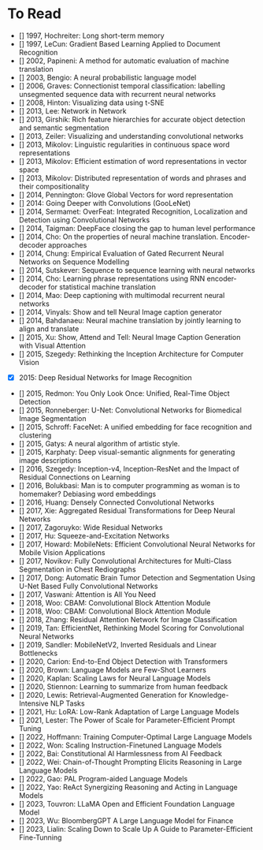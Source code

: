 # To Read

* [] 1997, Hochreiter: Long short-term memory
* [] 1997, LeCun: Gradient Based Learning Applied to Document Recognition
* [] 2002, Papineni: A method for automatic evaluation of machine translation
* [] 2003, Bengio: A neural probabilistic language model
* [] 2006, Graves: Connectionist temporal classification: labelling unsegmented sequence data with recurrent neural networks
* [] 2008, Hinton: Visualizing data using t-SNE
* [] 2013, Lee: Network in Network
* [] 2013, Girshik: Rich feature hierarchies for accurate object detection and semantic segmentation
* [] 2013, Zeiler: Visualizing and understanding convolutional networks
* [] 2013, Mikolov: Linguistic regularities in continuous space word representations
* [] 2013, Mikolov: Efficient estimation of word representations in vector space
* [] 2013, Mikolov: Distributed representation of words and phrases and their compositionality
* [] 2014, Pennington: Glove Global Vectors for word representation
* [] 2014: Going Deeper with Convolutions (GooLeNet)
* [] 2014, Sermamet: OverFeat: Integrated Recognition, Localization and Detection using Convolutional Networks
* [] 2014, Taigman: DeepFace closing the gap to human level performance
* [] 2014, Cho: On the properties of neural machine translation. Encoder-decoder approaches
* [] 2014, Chung: Empirical Evaluation of Gated Recurrent Neural Networks on Sequence Modelling
* [] 2014, Sutskever: Sequence to sequence learning with neural networks
* [] 2014, Cho: Learning phrase representations using RNN encoder-decoder for statistical machine translation
* [] 2014, Mao: Deep captioning with multimodal recurrent neural networks
* [] 2014, Vinyals: Show and tell Neural Image caption generator
* [] 2014, Bahdanaeu: Neural machine translation by jointly learning to align and translate
* [] 2015, Xu: Show, Attend and Tell: Neural Image Caption Generation with Visual Attention
* [] 2015, Szegedy: Rethinking the Inception Architecture for Computer Vision
* [x] 2015: Deep Residual Networks for Image Recognition
* [] 2015, Redmon: You Only Look Once: Unified, Real-Time Object Detection
* [] 2015, Ronneberger: U-Net: Convolutional Networks for Biomedical Image Segmentation
* [] 2015, Schroff: FaceNet: A unified embedding for face recognition and clustering
* [] 2015, Gatys: A neural algorithm of artistic style.
* [] 2015, Karphaty: Deep visual-semantic alignments for generating image descriptions
* [] 2016, Szegedy: Inception-v4, Inception-ResNet and the Impact of Residual Connections on Learning
* [] 2016, Bolukbasi: Man is to computer programming as woman is to homemaker? Debiasing word embeddings
* [] 2016, Huang: Densely Connected Convolutional Networks
* [] 2017, Xie: Aggregated Residual Transformations for Deep Neural Networks
* [] 2017, Zagoruyko: Wide Residual Networks
* [] 2017, Hu: Squeeze-and-Excitation Networks
* [] 2017, Howard: MobileNets: Efficient Convolutional Neural Networks for Mobile Vision Applications
* [] 2017, Novikov: Fully Convolutional Architectures for Multi-Class Segmentation in Chest Rediographs
* [] 2017, Dong: Automatic Brain Tumor Detection and Segmentation Using U-Net Based Fully Convolutional Networks
* [] 2017, Vaswani: Attention is All You Need
* [] 2018, Woo: CBAM: Convolutional Block Attention Module
* [] 2018, Woo: CBAM: Convolutional Block Attention Module
* [] 2018, Zhang: Residual Attention Network for Image Classification
* [] 2019, Tan: EfficientNet, Rethinking Model Scoring for Convolutional Neural Networks
* [] 2019, Sandler: MobileNetV2, Inverted Residuals and Linear Bottlenecks
* [] 2020, Carion: End-to-End Object Detection with Transformers
* [] 2020, Brown: Language Models are Few-Shot Learners
* [] 2020, Kaplan: Scaling Laws for Neural Language Models
* [] 2020, Stiennon: Learning to summarize from human feedback
* [] 2020, Lewis: Retrieval-Augmented Generation for Knowledge-Intensive NLP Tasks
* [] 2021, Hu: LoRA: Low-Rank Adaptation of Large Language Models
* [] 2021, Lester: The Power of Scale for Parameter-Efficient Prompt Tuning
* [] 2022, Hoffmann: Training Computer-Optimal Large Language Models
* [] 2022, Won: Scaling Instruction-Finetuned Language Models
* [] 2022, Bai: Constitutional AI Harmlessness from AI Feedback
* [] 2022, Wei: Chain-of-Thought Prompting Elicits Reasoning in Large Language Models
* [] 2022, Gao: PAL Program-aided Language Models
* [] 2022, Yao: ReAct Synergizing Reasoning and Acting in Language Models
* [] 2023, Touvron: LLaMA Open and Efficient Foundation Language Model
* [] 2023, Wu: BloombergGPT A Large Language Model for Finance
* [] 2023, Lialin: Scaling Down to Scale Up A Guide to Parameter-Efficient Fine-Tunning